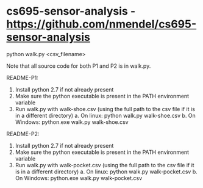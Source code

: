 # cs695-sensor-analysis - https://github.com/nmendel/cs695-sensor-analysis

python walk.py <csv_filename>

Note that all source code for both P1 and P2 is in walk.py.

README-P1:
1. Install python 2.7 if not already present
2. Make sure the python executable is present in the PATH environment variable
3. Run walk.py with walk-shoe.csv (using the full path to the csv file if it is in a different directory)
  a. On linux:
	python walk.py walk-shoe.csv
  b. On Windows:
	python.exe walk.py walk-shoe.csv

README-P2:
1. Install python 2.7 if not already present
2. Make sure the python executable is present in the PATH environment variable
3. Run walk.py with walk-pocket.csv (using the full path to the csv file if it is in a different directory)
  a. On linux:
	python walk.py walk-pocket.csv
  b. On Windows:
	python.exe walk.py walk-pocket.csv
